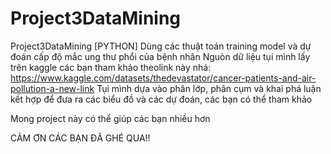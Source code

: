 # Project3DataMining
Project3DataMining
[PYTHON] Dùng các thuật toán training model và dự đoán cấp độ mắc ung thư phổi của bệnh nhân
Nguòn dữ liệu tụi mình lấy trên kaggle các bạn tham khảo theolink này nhá: https://www.kaggle.com/datasets/thedevastator/cancer-patients-and-air-pollution-a-new-link
Tụi mình dựa vào phân lớp, phân cụm và khai phá luận kết hợp để đưa ra các biểu đồ và các dự đoán, các bạn có thể tham khảo

Mong project này có thể giúp các bạn nhiều hơn

CẢM ƠN CÁC BẠN ĐÃ GHÉ QUA!!
